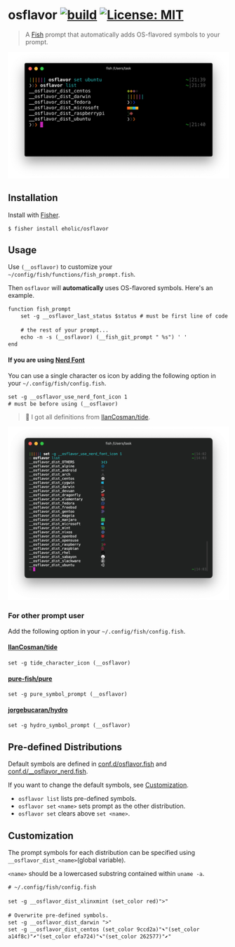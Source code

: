 # osflavor  [![build](https://github.com/eholic/osflavor/actions/workflows/build.yml/badge.svg)](https://github.com/eholic/osflavor/actions/workflows/build.yml) [![License: MIT](https://img.shields.io/badge/License-MIT-yellow.svg)](https://opensource.org/licenses/MIT)

> A [Fish](https://fishshell.com/) prompt that automatically adds OS-flavored symbols to your prompt.

![](osflavor.png)

## Installation

Install with [Fisher](https://github.com/jorgebucaran/fisher).

```console
$ fisher install eholic/osflavor
```

## Usage

Use `(__osflavor)` to customize your `~/config/fish/functions/fish_prompt.fish`.

Then `osflavor` will **automatically** uses OS-flavored symbols. Here's an example.

```fish
function fish_prompt
    set -g __osflavor_last_status $status # must be first line of code

    # the rest of your prompt...
    echo -n -s (__osflavor) (__fish_git_prompt " %s") ' '
end
```

#### If you are using [Nerd Font](https://github.com/ryanoasis/nerd-fonts)
You can use a single character os icon by adding the following option in your `~/.config/fish/config.fish`.

```fish
set -g __osflavor_use_nerd_font_icon 1
# must be before using (__osflavor)
```
> :pray: I got all definitions from [IlanCosman/tide](https://github.com/IlanCosman/tide).

![](osflavor_nerd.png)

### For other prompt user
Add the following option in your `~/.config/fish/config.fish`.
#### [IlanCosman/tide](https://github.com/IlanCosman/tide)
```fish
set -g tide_character_icon (__osflavor)
```

#### [pure-fish/pure](https://github.com/pure-fish/pure)
```fish
set -g pure_symbol_prompt (__osflavor) 
```

#### [jorgebucaran/hydro](https://github.com/jorgebucaran/hydro)
```fish
set -g hydro_symbol_prompt (__osflavor)
```

## Pre-defined Distributions

Default symbols are defined in [conf.d/osflavor.fish](conf.d/osflavor.fish) and [conf.d/__osflavor_nerd.fish](conf.d/__osflavor_nerd.fish).

If you want to change the default symbols, see [Customization](https://github.com/eholic/osflavor#customization).

- `osflavor list` lists pre-defined symbols.
- `osflavor set` `<name>` sets prompt as the other distribution.
- `osflavor set` clears above `set <name>`.

## Customization

The prompt symbols for each distribution can be specified using `__osflavor_dist_<name>`(global variable).

`<name>` should be a lowercased substring contained within `uname -a`.

```fish
# ~/.config/fish/config.fish

set -g __osflavor_dist_xlinxmint (set_color red)">"

# Overwrite pre-defined symbols.
set -g __osflavor_dist_darwin ">"
set -g __osflavor_dist_centos (set_color 9ccd2a)"⬉"(set_color a14f8c)"⬈"(set_color efa724)"⬊"(set_color 262577)"⬋"
```
